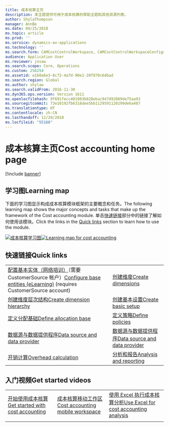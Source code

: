```yaml
---
title: 成本核算主页
description: 本主题提供可用于成本核算的帮助主题和其他资源列表。
author: ShylaThompson
manager: AnnBe
ms.date: 04/25/2018
ms.topic: article
ms.prod: ''
ms.service: dynamics-ax-applications
ms.technology: ''
ms.search.form: CAMCostControlWorkspace, CAMCostControlWorkspaceConfiguration, CAMCostAccountingLedgerAdminWorkspace
audience: Application User
ms.reviewer: josaw
ms.search.scope: Core, Operations
ms.custom: 256254
ms.assetid: e1b0a6e3-0c72-4a7d-90e1-20f870c6dbad
ms.search.region: Global
ms.author: shylaw
ms.search.validFrom: 2016-11-30
ms.dyn365.ops.version: Version 1611
ms.openlocfilehash: 9f691fecc401903b828ebac947d92069de75aa93
ms.sourcegitcommit: 73e10192fb6318dee5bb1129591120199de6a487
ms.translationtype: HT
ms.contentlocale: zh-CN
ms.lasthandoff: 12/20/2018
ms.locfileid: "55168"
---
```

# <a name="cost-accounting-home-page"></a><span data-ttu-id="ec30f-103">成本核算主页</span><span class="sxs-lookup"><span data-stu-id="ec30f-103">Cost accounting home page</span></span>

[!include [banner](../includes/banner.md)]

## <a name="learning-map"></a><span data-ttu-id="ec30f-104">学习图</span><span class="sxs-lookup"><span data-stu-id="ec30f-104">Learning map</span></span> 

<span data-ttu-id="ec30f-105">下面的学习图显示构成成本核算模块框架的主要概念和任务。</span><span class="sxs-lookup"><span data-stu-id="ec30f-105">The following learning map shows the major concepts and tasks that make up the framework of the Cost accounting module.</span></span> <span data-ttu-id="ec30f-106">单击[快速链接](#quick-links)部分中的链接了解如何使用该模块。</span><span class="sxs-lookup"><span data-stu-id="ec30f-106">Click the links in the [Quick links](#quick-links) section to learn how to use the module.</span></span>

<span data-ttu-id="ec30f-107">[![成本核算学习图](./media/cost-accounting-map.png)](./media/cost-accounting-map.png)</span><span class="sxs-lookup"><span data-stu-id="ec30f-107">[![Learning map for cost accounting](./media/cost-accounting-map.png)](./media/cost-accounting-map.png)</span></span>

## <a name="quick-links"></a><span data-ttu-id="ec30f-108">快速链接</span><span class="sxs-lookup"><span data-stu-id="ec30f-108">Quick links</span></span>

|      |   |
|------|---|
|  <span data-ttu-id="ec30f-109">[配置基本实体（网络培训）](https://mbspartner.microsoft.com/Home)（需要 CustomerSource 帐户）</span><span class="sxs-lookup"><span data-stu-id="ec30f-109">[Configure base entities (eLearning)](https://mbspartner.microsoft.com/Home) (requires CustomerSource account)</span></span>  |[<span data-ttu-id="ec30f-110">创建维度</span><span class="sxs-lookup"><span data-stu-id="ec30f-110">Create dimensions</span></span>](cost-elements.md)  |
|  [<span data-ttu-id="ec30f-111">创建维度层次结构</span><span class="sxs-lookup"><span data-stu-id="ec30f-111">Create dimension hierarchy</span></span>](dimension-hierarchy.md)  |[<span data-ttu-id="ec30f-112">创建基本设置</span><span class="sxs-lookup"><span data-stu-id="ec30f-112">Create basic setup</span></span>](./tasks/define-cost-control-units.md)| 
| [<span data-ttu-id="ec30f-113">定义分配基础</span><span class="sxs-lookup"><span data-stu-id="ec30f-113">Define allocation base</span></span>](allocation-bases.md)|[<span data-ttu-id="ec30f-114">定义策略</span><span class="sxs-lookup"><span data-stu-id="ec30f-114">Define policies</span></span>](./tasks/create-assign-cost-allocation-policy-cost-control-unit.md) | 
| [<span data-ttu-id="ec30f-115">数据源与数据提供程序</span><span class="sxs-lookup"><span data-stu-id="ec30f-115">Data source and data provider</span></span>](./tasks/manage-data-source-cost-accounting-ledger.md) |                                           [<span data-ttu-id="ec30f-116">数据源与数据提供程序</span><span class="sxs-lookup"><span data-stu-id="ec30f-116">Data source and data provider</span></span>](./tasks/process-trace-source-data.md)     | 
|[<span data-ttu-id="ec30f-117">开销计算</span><span class="sxs-lookup"><span data-stu-id="ec30f-117">Overhead calculation</span></span>](overhead-calculation.md)  | [<span data-ttu-id="ec30f-118">分析和报告</span><span class="sxs-lookup"><span data-stu-id="ec30f-118">Analysis and reporting</span></span>](cost-control-workspace.md)   |

## <a name="get-started-videosbr"></a><span data-ttu-id="ec30f-119">入门视频</span><span class="sxs-lookup"><span data-stu-id="ec30f-119">Get started videos</span></span><br/>

|  |  |                             |
|------------------------|--------------------|-----------------------------|
| [<span data-ttu-id="ec30f-120">开始使用成本核算</span><span class="sxs-lookup"><span data-stu-id="ec30f-120">Get started with cost accounting</span></span>](https://www.youtube.com/watch?v=1pUDtJQZ8FU&t=35s)  | [<span data-ttu-id="ec30f-121">成本核算移动工作区</span><span class="sxs-lookup"><span data-stu-id="ec30f-121">Cost accounting mobile workspace</span></span>](https://www.youtube.com/watch?v=imsuTg8rUVk&t=7s)  |   [<span data-ttu-id="ec30f-122">使用 Excel 执行成本核算分析</span><span class="sxs-lookup"><span data-stu-id="ec30f-122">Use Excel for cost accounting analysis</span></span>](https://www.youtube.com/watch?v=-HKHYdClvx8)  |
|  |  |                             |


